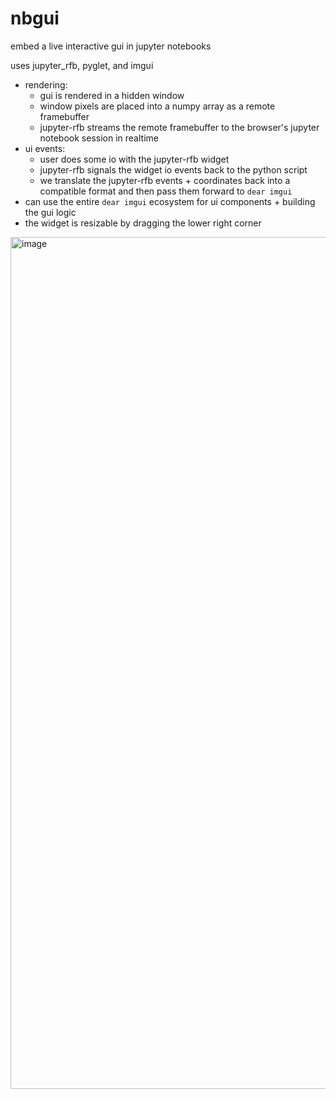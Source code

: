 # nbgui
embed a live interactive gui in jupyter notebooks

uses jupyter_rfb, pyglet, and imgui

- rendering:
  - gui is rendered in a hidden window
  - window pixels are placed into a numpy array as a remote framebuffer
  - jupyter-rfb streams the remote framebuffer to the browser's jupyter notebook session in realtime
- ui events:
  - user does some io with the jupyter-rfb widget
  - jupyter-rfb signals the widget io events back to the python script
  - we translate the jupyter-rfb events + coordinates back into a compatible format and then pass them forward to `dear imgui`
- can use the entire `dear imgui` ecosystem for ui components + building the gui logic
- the widget is resizable by dragging the lower right corner

<img width="1363" alt="image" src="https://github.com/user-attachments/assets/66d84dd1-d532-44c0-9888-67cca04906ed">
